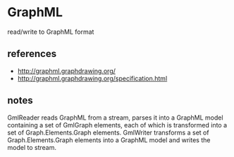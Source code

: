 # GraphML
read/write to GraphML format

## references

- http://graphml.graphdrawing.org/
- http://graphml.graphdrawing.org/specification.html

## notes

GmlReader reads GraphML from a stream, parses it into a GraphML model containing a set of GmlGraph elements, each of which is transformed into a set of Graph.Elements.Graph elements.
GmlWriter transforms a set of Graph.Elements.Graph elements into a GraphML model and writes the model to stream.

